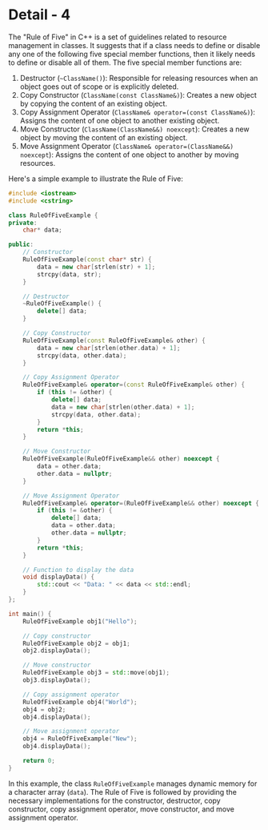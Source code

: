 # Detail - 4

The "Rule of Five" in C++ is a set of guidelines related to resource management in classes. It suggests that if a class needs to define or disable any one of the following five special member functions, then it likely needs to define or disable all of them. The five special member functions are:

1. Destructor (`~ClassName()`): Responsible for releasing resources when an object goes out of scope or is explicitly deleted.
2. Copy Constructor (`ClassName(const ClassName&)`): Creates a new object by copying the content of an existing object.
3. Copy Assignment Operator (`ClassName& operator=(const ClassName&)`): Assigns the content of one object to another existing object.
4. Move Constructor (`ClassName(ClassName&&) noexcept`): Creates a new object by moving the content of an existing object.
5. Move Assignment Operator (`ClassName& operator=(ClassName&&) noexcept`): Assigns the content of one object to another by moving resources.

Here's a simple example to illustrate the Rule of Five:

```cpp
#include <iostream>
#include <cstring>

class RuleOfFiveExample {
private:
    char* data;

public:
    // Constructor
    RuleOfFiveExample(const char* str) {
        data = new char[strlen(str) + 1];
        strcpy(data, str);
    }

    // Destructor
    ~RuleOfFiveExample() {
        delete[] data;
    }

    // Copy Constructor
    RuleOfFiveExample(const RuleOfFiveExample& other) {
        data = new char[strlen(other.data) + 1];
        strcpy(data, other.data);
    }

    // Copy Assignment Operator
    RuleOfFiveExample& operator=(const RuleOfFiveExample& other) {
        if (this != &other) {
            delete[] data;
            data = new char[strlen(other.data) + 1];
            strcpy(data, other.data);
        }
        return *this;
    }

    // Move Constructor
    RuleOfFiveExample(RuleOfFiveExample&& other) noexcept {
        data = other.data;
        other.data = nullptr;
    }

    // Move Assignment Operator
    RuleOfFiveExample& operator=(RuleOfFiveExample&& other) noexcept {
        if (this != &other) {
            delete[] data;
            data = other.data;
            other.data = nullptr;
        }
        return *this;
    }

    // Function to display the data
    void displayData() {
        std::cout << "Data: " << data << std::endl;
    }
};

int main() {
    RuleOfFiveExample obj1("Hello");

    // Copy constructor
    RuleOfFiveExample obj2 = obj1;
    obj2.displayData();

    // Move constructor
    RuleOfFiveExample obj3 = std::move(obj1);
    obj3.displayData();

    // Copy assignment operator
    RuleOfFiveExample obj4("World");
    obj4 = obj2;
    obj4.displayData();

    // Move assignment operator
    obj4 = RuleOfFiveExample("New");
    obj4.displayData();

    return 0;
}
```

In this example, the class `RuleOfFiveExample` manages dynamic memory for a character array (`data`). The Rule of Five is followed by providing the necessary implementations for the constructor, destructor, copy constructor, copy assignment operator, move constructor, and move assignment operator.
